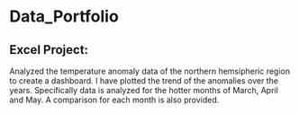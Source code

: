 # Data_Portfolio


## Excel Project: 
 Analyzed the temperature anomaly data of the northern hemsipheric region to create a dashboard. I have plotted the trend of the anomalies over the years. Specifically data is analyzed for the hotter months of March, April and May. A comparison for each month is also provided.
